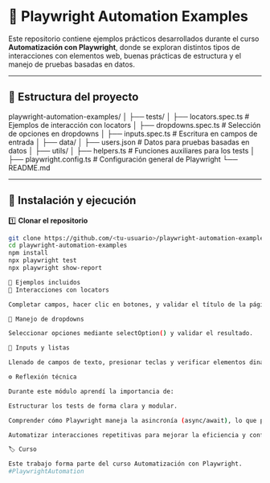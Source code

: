 # 🎯 Playwright Automation Examples

Este repositorio contiene ejemplos prácticos desarrollados durante el curso **Automatización con Playwright**, donde se exploran distintos tipos de interacciones con elementos web, buenas prácticas de estructura y el manejo de pruebas basadas en datos.

---

## 🧩 Estructura del proyecto
playwright-automation-examples/
│
├── tests/
│ ├── locators.spec.ts # Ejemplos de interacción con locators
│ ├── dropdowns.spec.ts # Selección de opciones en dropdowns
│ ├── inputs.spec.ts # Escritura en campos de entrada
│
├── data/
│ ├── users.json # Datos para pruebas basadas en datos
│
├── utils/
│ ├── helpers.ts # Funciones auxiliares para los tests
│
├── playwright.config.ts # Configuración general de Playwright
└── README.md

---

## 🚀 Instalación y ejecución

1️⃣ **Clonar el repositorio**  
```bash
git clone https://github.com/<tu-usuario>/playwright-automation-examples.git
cd playwright-automation-examples
npm install
npx playwright test
npx playwright show-report

🧠 Ejemplos incluidos
🔹 Interacciones con locators

Completar campos, hacer clic en botones, y validar el título de la página.

🔹 Manejo de dropdowns

Seleccionar opciones mediante selectOption() y validar el resultado.

🔹 Inputs y listas

Llenado de campos de texto, presionar teclas y verificar elementos dinámicos.

⚙️ Reflexión técnica

Durante este módulo aprendí la importancia de:

Estructurar los tests de forma clara y modular.

Comprender cómo Playwright maneja la asincronía (async/await), lo que permite esperas inteligentes y evita flakiness.

Automatizar interacciones repetitivas para mejorar la eficiencia y confiabilidad de las pruebas.

🏷️ Curso

Este trabajo forma parte del curso Automatización con Playwright.
#PlaywrightAutomation

